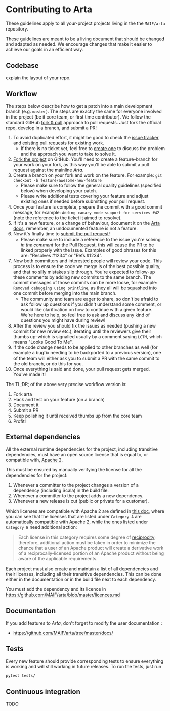 # Contributing to Arta

These guidelines apply to all your-project projects living in the the `MAIF/arta` repository.

These guidelines are meant to be a living document that should be changed and adapted as needed.
We encourage changes that make it easier to achieve our goals in an efficient way.

## Codebase

explain the layout of your repo.

## Workflow

The steps below describe how to get a patch into a main development branch (e.g. `master`). 
The steps are exactly the same for everyone involved in the project (be it core team, or first time contributor).
We follow the standard GitHub [fork & pull](https://help.github.com/articles/using-pull-requests/#fork--pull) approach to pull requests. Just fork the official repo, develop in a branch, and submit a PR!

1. To avoid duplicated effort, it might be good to check the [issue tracker](https://github.com/MAIF/arta/issues) and [existing pull requests](https://github.com/MAIF/arta/pulls) for existing work.
   - If there is no ticket yet, feel free to [create one](https://github.com/MAIF/arta/issues/new) to discuss the problem and the approach you want to take to solve it.
1. [Fork the project](https://github.com/MAIF/arta#fork-destination-box) on GitHub. You'll need to create a feature-branch for your work on your fork, as this way you'll be able to submit a pull request against the mainline *Arta*.
1. Create a branch on your fork and work on the feature. For example: `git checkout -b feature/awesome-new-feature`
   - Please make sure to follow the general quality guidelines (specified below) when developing your patch.
   - Please write additional tests covering your feature and adjust existing ones if needed before submitting your pull request. 
1. Once your feature is complete, prepare the commit with a good commit message, for example: `Adding canary mode support for services #42` (note the reference to the ticket it aimed to resolve).
1. If it's a new feature, or a change of behaviour, document it on the [Arta docs](https://github.com/MAIF/arta/tree/master/manual), remember, an undocumented feature is not a feature.
1. Now it's finally time to [submit the pull request](https://help.github.com/articles/using-pull-requests)!
    - Please make sure to include a reference to the issue you're solving *in the comment* for the Pull Request, this will cause the PR to be linked properly with the Issue. Examples of good phrases for this are: "Resolves #1234" or "Refs #1234".
1. Now both committers and interested people will review your code. This process is to ensure the code we merge is of the best possible quality, and that no silly mistakes slip through. You're expected to follow-up these comments by adding new commits to the same branch. The commit messages of those commits can be more loose, for example: `Removed debugging using printline`, as they all will be squashed into one commit before merging into the main branch.
    - The community and team are eager to share, so don't be afraid to ask follow up questions if you didn't understand some comment, or would like clarification on how to continue with a given feature. We're here to help, so feel free to ask and discuss any kind of questions you might have during review!
1. After the review you should fix the issues as needed (pushing a new commit for new review etc.), iterating until the reviewers give their thumbs up–which is signalled usually by a comment saying `LGTM`, which means "Looks Good To Me". 
1. If the code change needs to be applied to other branches as well (for example a bugfix needing to be backported to a previous version), one of the team will either ask you to submit a PR with the same commit to the old branch, or do this for you.
1. Once everything is said and done, your pull request gets merged. You've made it!

The TL;DR; of the above very precise workflow version is:

1. Fork arta
2. Hack and test on your feature (on a branch)
3. Document it 
4. Submit a PR
6. Keep polishing it until received thumbs up from the core team
7. Profit!

## External dependencies

All the external runtime dependencies for the project, including transitive dependencies, must have an open source license that is equal to, or compatible with, [Apache 2](http://www.apache.org/licenses/LICENSE-2.0).

This must be ensured by manually verifying the license for all the dependencies for the project:

1. Whenever a committer to the project changes a version of a dependency (including Scala) in the build file.
2. Whenever a committer to the project adds a new dependency.
3. Whenever a new release is cut (public or private for a customer).

Which licenses are compatible with Apache 2 are defined in [this doc](http://www.apache.org/legal/3party.html#category-a), where you can see that the licenses that are listed under ``Category A`` are automatically compatible with Apache 2, while the ones listed under ``Category B`` need additional action:

> Each license in this category requires some degree of [reciprocity](http://www.apache.org/legal/3party.html#define-reciprocal); therefore, additional action must be taken in order to minimize the chance that a user of an Apache product will create a derivative work of a reciprocally-licensed portion of an Apache product without being aware of the applicable requirements.

Each project must also create and maintain a list of all dependencies and their licenses, including all their transitive dependencies. This can be done either in the documentation or in the build file next to each dependency.

You must add the dependency and its licence in https://github.com/MAIF/arta/blob/master/licences.md

## Documentation

If you add features to *Arta*, don't forget to modify the user documentation :

* https://github.com/MAIF/arta/tree/master/docs/

## Tests

Every new feature should provide corresponding tests to ensure everything is working and will still working in future releases. To run the tests, just run

```sh
pytest tests/
```

## Continuous integration

TODO